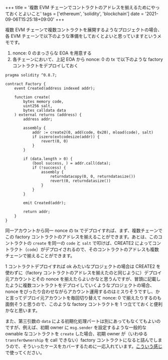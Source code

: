 +++
title = '複数 EVM チェーンでコントラクトのアドレスを揃えるためにやっておくとよいこと'
tags = ['ethereum', 'solidity', 'blockchain']
date = '2021-09-06T15:25:18+09:00'
+++

複数 EVM チェーンで複数コントラクトを展開するようなプロジェクトの場合、各 EVM チェーンで以下のような準備をしておくとよいと思っていますというメモです。

<!-- more -->

1. nonce: 0 のまっさらな EOA を用意する
2. 各チェーンにおいて、上記 EOA から nonce: 0 の tx で以下のような factory コントラクトをデプロイしておく

```solidity
pragma solidity ^0.8.7;

contract Factory {
    event Created(address indexed addr);

    function create(
        bytes memory code,
        uint256 salt,
        bytes calldata data
    ) external returns (address) {
        address addr;

        assembly {
            addr := create2(0, add(code, 0x20), mload(code), salt)
            if iszero(extcodesize(addr)) {
                revert(0, 0)
            }
        }

        if (data.length > 0) {
            (bool success, ) = addr.call(data);
            if (!success) {
                assembly {
                    returndatacopy(0, 0, returndatasize())
                    revert(0, returndatasize())
                }
            }
        }

        emit Created(addr);

        return addr;
    }
}
```

同一アカウントから同一 nonce の tx でデプロイすれば、まず、複数チェーンでこの factory コントラクトのアドレスを揃えることができます。あとは、このコントラクトの `create` を同一の `code` と `salt` で叩けば、CREATE2 によってコントラクト（`code`）がデプロイされるので、そのコントラクトのアドレスも複数チェーンで揃えることができます。

1 コントラクトデプロイすれば ok みたいなプロジェクトの場合は CREATE2 を使わずに（factory コントラクトのアドレスを揃えたのと同じように）デプロイ元アカウントとその nonce を揃えたらよいかなと思うんですが、冒頭に記載したように複数コントラクトをデプロイしていくようなプロジェクトの場合、nonce をぴったり合わせながらアカウント運用するのはミスりそうですし、かと言ってデプロイ元アカウントを毎回切り替えて nonce: 0 で揃えたりするのも面倒そうと思うので、このような factory コントラクトを 1 つ立てておくと便利かなと思います。

また、第三引数の `data` による初期化処理パートは別にあってもなくてもよいのですが、例えば、初期 owner に `msg.sender` を設定するような一般的な ownable なコントラクトを `create` した場合、初期 owner が（いわゆる `transferOwnership` を call できない）factory コントラクトになると詰んでしまうので、そういったケースをカバーするために一応入れています。[こういう感じ](https://github.com/m0t0k1ch1/hardhat-sample/blob/dfb8447c6aabaab6515ddf56f4452ee1b98d8aba/test/Factory.test.ts) で使ってください。
